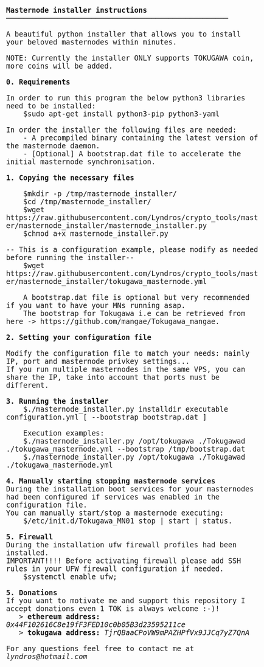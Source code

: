 <html>
<body style="font-family: Consolas, monospace; font-size:14pt;">
<b>Masternode installer instructions</b>
<br/> ────────────────────────────────────────────────────
<br/>
<br/> A beautiful python installer that allows you to install your beloved masternodes within minutes.
<br/> 
<br/> NOTE: Currently the installer ONLY supports TOKUGAWA coin, more coins will be added.
<br/>
<br/> <b>0. Requirements</b>
<br/>
<br/> In order to run this program the below python3 libraries need to be installed:
<br/> &nbsp; &nbsp; $sudo apt-get install python3-pip python3-yaml
<br/> 
<br/> In order the installer the following files are needed:
<br/> &nbsp; &nbsp; - A precompiled binary containing the latest version of the masternode daemon.
<br/> &nbsp; &nbsp; - [Optional] A bootstrap.dat file to accelerate the initial masternode synchronisation.
<br/>
<br/> <b>1. Copying the necessary files</b>
<br/>
<br/> &nbsp; &nbsp; $mkdir -p /tmp/masternode_installer/
<br/> &nbsp; &nbsp; $cd /tmp/masternode_installer/
<br/> &nbsp; &nbsp; $wget https://raw.githubusercontent.com/Lyndros/crypto_tools/master/masternode_installer/masternode_installer.py
<br/> &nbsp; &nbsp; $chmod a+x masternode_installer.py
<br/>
<br/> -- This is a configuration example, please modify as needed before running the installer--
<br/> &nbsp; &nbsp; $wget https://raw.githubusercontent.com/Lyndros/crypto_tools/master/masternode_installer/tokugawa_masternode.yml
<br/>
<br/> &nbsp; &nbsp; A bootstrap.dat file is optional but very recommended if you want to have your MNs running asap.
<br/> &nbsp; &nbsp; The bootstrap for Tokugawa i.e can be retrieved from here -> https://github.com/mangae/Tokugawa_mangae.
<br/>
<br/> <b>2. Setting your configuration file</b>
<br/> 
<br/> Modify the configuration file to match your needs: mainly IP, port and masternode privkey settings...
<br/> If you run multiple masternodes in the same VPS, you can share the IP, take into account that ports must be different.
<br/>
<br/> <b>3. Running the installer</b>
<br/> &nbsp; &nbsp; $./masternode_installer.py installdir executable configuration.yml [ --bootstrap bootstrap.dat ]
<br/>
<br/> &nbsp; &nbsp; Execution examples:
<br/> &nbsp; &nbsp; $./masternode_installer.py /opt/tokugawa ./Tokugawad ./tokugawa_masternode.yml --bootstrap /tmp/bootstrap.dat
<br/> &nbsp; &nbsp; $./masternode_installer.py /opt/tokugawa ./Tokugawad ./tokugawa_masternode.yml
<br/>
<br/> <b>4. Manually starting stopping masternode services</b>
<br/> During the installation boot services for your masternodes had been configured if services was enabled in the 
<br/> configuration file.
<br/> You can manually start/stop a masternode executing: 
<br/> &nbsp; &nbsp; $/etc/init.d/Tokugawa_MN01 stop | start | status.
<br/>
<br/> <b>5. Firewall</b>
<br/> During the installation ufw firewall profiles had been installed.
<br/> IMPORTANT!!!! Before activating firewall please add SSH rules in your UFW firewall configuration if needed. 
<br/> &nbsp; &nbsp; $systemctl enable ufw;
<br/>
<br/> <b>5. Donations</b>
<br/> If you want to motivate me and support this repository I accept donations even 1 TOK is always welcome :-)!
<br/> &nbsp; &nbsp;> <b>ethereum address:</b> <i>0x44F102616C8e19fF3FED10c0b05B3d23595211ce</i>
<br/> &nbsp; &nbsp;> <b>tokugawa address:</b> <i>TjrQBaaCPoVW9mPAZHPfVx9JJCq7yZ7QnA</i>
<br/>
<br/> For any questions feel free to contact me at <i>lyndros@hotmail.com</i>
</body>
</html>
